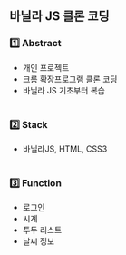 ## 바닐라 JS 클론 코딩

### :one: Abstract
 - 개인 프로젝트 <br>
 - 크롬 확장프로그램 클론 코딩 <br>
 - 바닐라 JS 기초부터 복습 <br><br>

### :two: Stack  <br>
- 바닐라JS, HTML, CSS3 <br><br>

### 3️⃣ Function
- 로그인
- 시계
- 투두 리스트
- 날씨 정보

